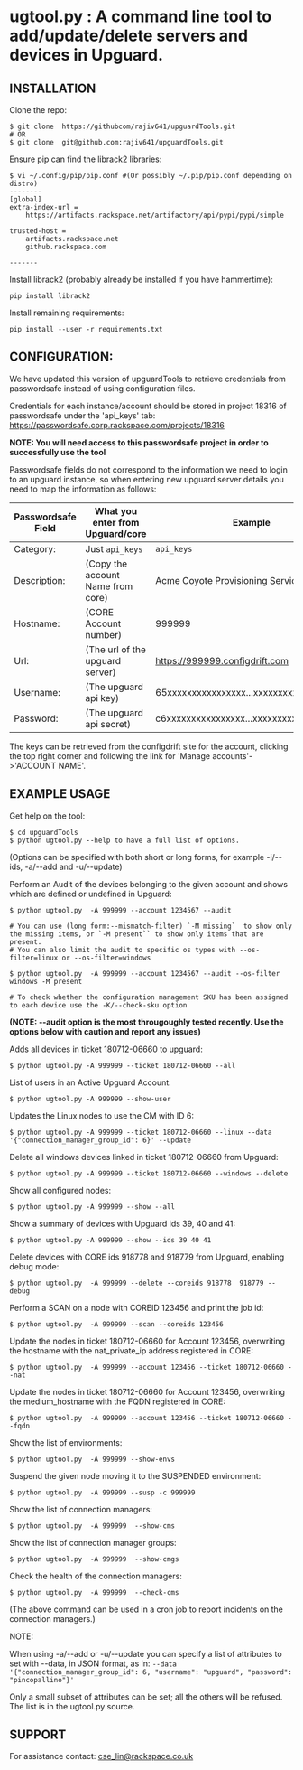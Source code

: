# ugtool.py : A command line tool to add/update/delete servers and devices in Upguard.

## INSTALLATION
Clone the repo:
```
$ git clone  https://githubcom/rajiv641/upguardTools.git
# OR
$ git clone  git@github.com:rajiv641/upguardTools.git
```

Ensure pip can find the librack2 libraries:

```
$ vi ~/.config/pip/pip.conf #(Or possibly ~/.pip/pip.conf depending on distro)
--------
[global]
extra-index-url =
    https://artifacts.rackspace.net/artifactory/api/pypi/pypi/simple

trusted-host =
    artifacts.rackspace.net
    github.rackspace.com

-------
```
Install librack2 (probably already be installed if you have hammertime):
```
pip install librack2
```

Install remaining requirements:
```
pip install --user -r requirements.txt
```

## CONFIGURATION:

We have updated this version of upguardTools to retrieve credentials from passwordsafe instead of using configuration files.

Credentials for each instance/account should be stored in project 18316 of passwordsafe under the 'api_keys' tab:
https://passwordsafe.corp.rackspace.com/projects/18316

**NOTE: You will need access to this passwordsafe project in order to successfully use the tool**

Passwordsafe fields do not correspond to the information we need to login to an upguard instance, so when entering new upguard server 
details you need to map the information as follows: 

| Passwordsafe Field    | What you enter from Upguard/core  | Example                                  |
| --------------------- | --------------------------------- | ---------------------------------------- |
| Category:             | Just `api_keys`                   | `api_keys`                               |
| Description:          | (Copy the account Name from core) | Acme Coyote Provisioning Services (ACPS) |
| Hostname:             | (CORE Account number)             | 999999                                   |
| Url:                  | (The url of the upguard server)   | https://999999.configdrift.com           |
| Username:             | (The upguard api key)             | 65xxxxxxxxxxxxxxxx...xxxxxxxxxxxxxxxxxfc |
| Password:             | (The upguard api secret)          | c6xxxxxxxxxxxxxxxx...xxxxxxxxxxxxxxxxx0d |


The keys can be retrieved from the configdrift site for the account, clicking the top right corner and following the link for 'Manage accounts'->'ACCOUNT NAME'.

## EXAMPLE USAGE

Get help on the tool:
```
$ cd upguardTools
$ python ugtool.py --help to have a full list of options.
```
(Options can be specified with both short or long forms, for example -i/--ids, -a/--add and -u/--update)

Perform an Audit of the devices belonging to the given account and shows which are defined or undefined in Upguard:
```
$ python ugtool.py  -A 999999 --account 1234567 --audit

# You can use (long form:--mismatch-filter) `-M missing`  to show only the missing items, or `-M present`` to show only items that are present. 
# You can also limit the audit to specific os types with --os-filter=linux or --os-filter=windows

$ python ugtool.py  -A 999999 --account 1234567 --audit --os-filter windows -M present

# To check whether the configuration management SKU has been assigned to each device use the -K/--check-sku option

```
**(NOTE: --audit option is the most througoughly tested recently. Use the options below with caution and report any issues)**

Adds all devices in ticket 180712-06660 to upguard:
```
$ python ugtool.py -A 999999 --ticket 180712-06660 --all 
```

List of users in an Active Upguard Account:
```
$ python ugtool.py -A 999999 --show-user
```

Updates the Linux nodes to use the CM with ID 6:
```
$ python ugtool.py -A 999999 --ticket 180712-06660 --linux --data '{"connection_manager_group_id": 6}' --update 
```

Delete all windows devices linked in ticket 180712-06660 from Upguard:
```
$ python ugtool.py -A 999999 --ticket 180712-06660 --windows --delete
```

Show all configured nodes:
```
$ python ugtool.py -A 999999 --show --all
```

Show a summary of devices with Upguard ids 39, 40 and 41:
```
$ python ugtool.py -A 999999 --show --ids 39 40 41 
```

Delete devices with CORE ids 918778 and 918779 from Upguard, enabling debug mode:
```
$ python ugtool.py  -A 999999 --delete --coreids 918778  918779 --debug
```

Perform a SCAN on a node with COREID 123456 and print the job id:
```
$ python ugtool.py  -A 999999 --scan --coreids 123456
```

Update the nodes in ticket 180712-06660 for Account 123456, overwriting the hostname with the nat_private_ip address registered in CORE:
```
$ python ugtool.py  -A 999999 --account 123456 --ticket 180712-06660 --nat
```

Update the nodes in ticket 180712-06660 for Account 123456, overwriting the medium_hostname with the FQDN registered in CORE:
```
$ python ugtool.py  -A 999999 --account 123456 --ticket 180712-06660 --fqdn
```

Show the list of environments:
```
$ python ugtool.py  -A 999999 --show-envs
```

Suspend the given node moving it to the SUSPENDED environment:
```
$ python ugtool.py  -A 999999 --susp -c 999999
```

Show the list of connection managers:
```
$ python ugtool.py  -A 999999  --show-cms
```

Show the list of connection manager groups:
```
$ python ugtool.py  -A 999999  --show-cmgs
```

Check the health of the connection managers:
```
$ python ugtool.py  -A 999999  --check-cms
```
(The above command can be used in a cron job to report incidents on the connection managers.)


NOTE:

When using -a/--add or -u/--update you can specify a list of attributes to set with --data, in JSON format, as in:
`--data '{"connection_manager_group_id": 6, "username": "upguard", "password": "pincopallino"}'`

Only a small subset of attributes can be set; all the others will be refused.
The list is in the ugtool.py source.


## SUPPORT
For assistance contact: cse_lin@rackspace.co.uk
